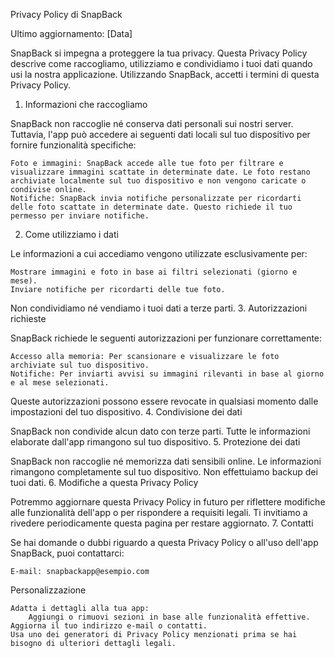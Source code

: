 Privacy Policy di SnapBack

Ultimo aggiornamento: [Data]

SnapBack si impegna a proteggere la tua privacy. Questa Privacy Policy descrive come raccogliamo, utilizziamo e condividiamo i tuoi dati quando usi la nostra applicazione. Utilizzando SnapBack, accetti i termini di questa Privacy Policy.
1. Informazioni che raccogliamo

SnapBack non raccoglie né conserva dati personali sui nostri server. Tuttavia, l'app può accedere ai seguenti dati locali sul tuo dispositivo per fornire funzionalità specifiche:

    Foto e immagini: SnapBack accede alle tue foto per filtrare e visualizzare immagini scattate in determinate date. Le foto restano archiviate localmente sul tuo dispositivo e non vengono caricate o condivise online.
    Notifiche: SnapBack invia notifiche personalizzate per ricordarti delle foto scattate in determinate date. Questo richiede il tuo permesso per inviare notifiche.

2. Come utilizziamo i dati

Le informazioni a cui accediamo vengono utilizzate esclusivamente per:

    Mostrare immagini e foto in base ai filtri selezionati (giorno e mese).
    Inviare notifiche per ricordarti delle tue foto.

Non condividiamo né vendiamo i tuoi dati a terze parti.
3. Autorizzazioni richieste

SnapBack richiede le seguenti autorizzazioni per funzionare correttamente:

    Accesso alla memoria: Per scansionare e visualizzare le foto archiviate sul tuo dispositivo.
    Notifiche: Per inviarti avvisi su immagini rilevanti in base al giorno e al mese selezionati.

Queste autorizzazioni possono essere revocate in qualsiasi momento dalle impostazioni del tuo dispositivo.
4. Condivisione dei dati

SnapBack non condivide alcun dato con terze parti. Tutte le informazioni elaborate dall'app rimangono sul tuo dispositivo.
5. Protezione dei dati

SnapBack non raccoglie né memorizza dati sensibili online. Le informazioni rimangono completamente sul tuo dispositivo. Non effettuiamo backup dei tuoi dati.
6. Modifiche a questa Privacy Policy

Potremmo aggiornare questa Privacy Policy in futuro per riflettere modifiche alle funzionalità dell'app o per rispondere a requisiti legali. Ti invitiamo a rivedere periodicamente questa pagina per restare aggiornato.
7. Contatti

Se hai domande o dubbi riguardo a questa Privacy Policy o all'uso dell'app SnapBack, puoi contattarci:

    E-mail: snapbackapp@esempio.com

Personalizzazione

    Adatta i dettagli alla tua app:
        Aggiungi o rimuovi sezioni in base alle funzionalità effettive.
    Aggiorna il tuo indirizzo e-mail o contatti.
    Usa uno dei generatori di Privacy Policy menzionati prima se hai bisogno di ulteriori dettagli legali.

